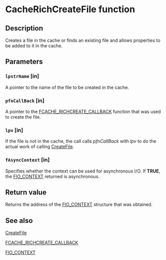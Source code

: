 # CacheRichCreateFile function

## Description

Creates a file in the cache or finds an existing file and allows properties to be added to it in the cache.

## Parameters

### `lpstrName` [in]

A pointer to the name of the file to be created in the cache.

### `pfnCallBack` [in]

A pointer to the [FCACHE_RICHCREATE_CALLBACK](https://learn.microsoft.com/previous-versions/bb432263(v=vs.85)) function that was used to create the file.

### `lpv` [in]

 If the file is not in the cache, the call calls *pfnCallBack* with *lpv* to do the actual work of calling [CreateFile](https://learn.microsoft.com/windows/desktop/api/fileapi/nf-fileapi-createfilea).

### `fAsyncContext` [in]

Specifies whether the context can be used for asynchronous I/O. If **TRUE**, the [FIO_CONTEXT](https://learn.microsoft.com/previous-versions/exchange-server/exchange-10/ms528326(v=exchg.10)) returned is asynchronous.

## Return value

Returns the address of the [FIO_CONTEXT](https://learn.microsoft.com/previous-versions/exchange-server/exchange-10/ms528326(v=exchg.10)) structure that was obtained.

## See also

[CreateFile](https://learn.microsoft.com/windows/desktop/api/fileapi/nf-fileapi-createfilea)

[FCACHE_RICHCREATE_CALLBACK](https://learn.microsoft.com/previous-versions/bb432263(v=vs.85))

[FIO_CONTEXT](https://learn.microsoft.com/previous-versions/exchange-server/exchange-10/ms528326(v=exchg.10))